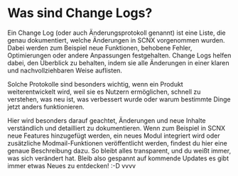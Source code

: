 # Was sind Change Logs?

Ein Change Log (oder auch Änderungsprotokoll genannt) ist eine Liste, die genau dokumentiert, welche Änderungen in SCNX vorgenommen wurden. Dabei werden zum Beispiel neue Funktionen, behobene Fehler, Optimierungen oder andere Anpassungen festgehalten. Change Logs helfen dabei, den Überblick zu behalten, indem sie alle Änderungen in einer klaren und nachvollziehbaren Weise auflisten.

Solche Protokolle sind besonders wichtig, wenn ein Produkt weiterentwickelt wird, weil sie es Nutzern ermöglichen, schnell zu verstehen, was neu ist, was verbessert wurde oder warum bestimmte Dinge jetzt anders funktionieren.

Hier wird besonders darauf geachtet, Änderungen und neue Inhalte verständlich und detailliert zu dokumentieren. Wenn zum Beispiel in SCNX neue Features hinzugefügt werden, ein neues Modul integriert wird oder zusätzliche Modmail-Funktionen veröffentlicht werden, findest du hier eine genaue Beschreibung dazu. So bleibt alles transparent, und du weißt immer, was sich verändert hat. Bleib also gespannt auf kommende Updates es gibt immer etwas Neues zu entdecken! :-D
vvvv
